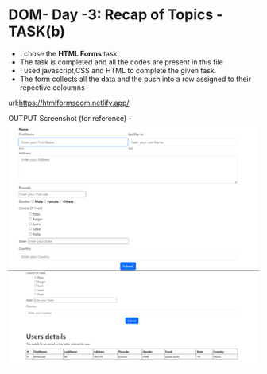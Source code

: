 # DOM- Day -3: Recap of Topics - TASK(b)

- I chose the **HTML Forms** task.    
- The task is completed and all the codes are present in this file     
- I used javascript,CSS and HTML to complete the given task.
- The form collects all the data and the push into a row assigned to their repective coloumns   

url:https://htmlformsdom.netlify.app/

OUTPUT Screenshot (for reference)
-![](Screenshot%202024-03-02%20154232.png)
![](Screenshot%202024-03-02%20160317.png)
